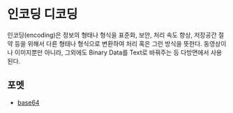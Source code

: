 # 인코딩 디코딩
인코딩(encoding)은 정보의 형태나 형식을 표준화, 보안, 처리 속도 향상, 저장공간 절약 등을 위해서 다른 형태나 형식으로 변환하여 처리 혹은 그런 방식을 뜻한다.
동영상이나 이미지뿐만 아니라, 그외에도 Binary Data를 Text로 바꿔주는 등 다방면에서 사용된다.

## 포멧
* [base64](./base64)
